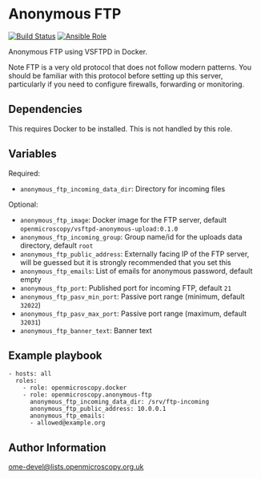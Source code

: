 Anonymous FTP
=============

[![Build Status](https://travis-ci.org/openmicroscopy/ansible-role-anonymous-ftp.svg)](https://travis-ci.org/openmicroscopy/ansible-role-anonymous-ftp)
[![Ansible Role](https://img.shields.io/ansible/role/24437.svg)](https://galaxy.ansible.com/openmicroscopy/anonymous-ftp/)


Anonymous FTP using VSFTPD in Docker.

Note FTP is a very old protocol that does not follow modern patterns.
You should be familiar with this protocol before setting up this server, particularly if you need to configure firewalls, forwarding or monitoring.


Dependencies
------------

This requires Docker to be installed.
This is not handled by this role.


Variables
---------

Required:
- `anonymous_ftp_incoming_data_dir`: Directory for incoming files

Optional:
- `anonymous_ftp_image`: Docker image for the FTP server, default `openmicroscopy/vsftpd-anonymous-upload:0.1.0`
- `anonymous_ftp_incoming_group`: Group name/id for the uploads data directory, default `root`
- `anonymous_ftp_public_address`: Externally facing IP of the FTP server, will be guessed but it is strongly recommended that you set this
- `anonymous_ftp_emails`: List of emails for anonymous password, default empty
- `anonymous_ftp_port`: Published port for incoming FTP, default `21`
- `anonymous_ftp_pasv_min_port`: Passive port range (minimum, default `32022`)
- `anonymous_ftp_pasv_max_port`: Passive port range (maximum, default `32031`)
- `anonymous_ftp_banner_text`: Banner text


Example playbook
----------------
    - hosts: all
      roles:
        - role: openmicroscopy.docker
        - role: openmicroscopy.anonymous-ftp
          anonymous_ftp_incoming_data_dir: /srv/ftp-incoming
          anonymous_ftp_public_address: 10.0.0.1
          anonymous_ftp_emails:
          - allowed@example.org


Author Information
------------------

ome-devel@lists.openmicroscopy.org.uk
